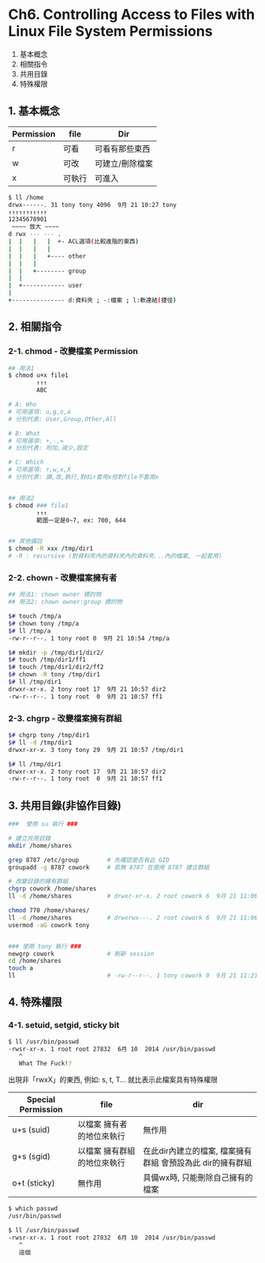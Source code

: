 # Ch6. Controlling Access to Files with Linux File System Permissions

1. 基本概念
2. 相關指令
3. 共用目錄
4. 特殊權限


## 1. 基本概念

Permission | file      | Dir
---------- | --------- | -----------------
r          | 可看      | 可看有那些東西
w          | 可改      | 可建立/刪除檔案
x          | 可執行    | 可進入


```sh
$ ll /home
drwx------. 31 tony tony 4096  9月 21 10:27 tony
↑↑↑↑↑↑↑↑↑↑↑
12345678901
 ~~~~ 放大 ~~~~
d rwx --- --- .
|  |   |   |  +- ACL選項(比較進階的東西)
|  |   |   |
|  |   |   +---- other
|  |   | 
|  |   +-------- group        
|  | 
|  +------------ user
|
+--------------- d:資料夾 ; -:檔案 ; l:軟連結(捷徑)
```


## 2. 相關指令

### 2-1. chmod - 改變檔案 Permission

```sh
## 用法1
$ chmod u+x file1
        ↑↑↑
        ABC

# A: Who
# 可用選項: u,g,o,a
# 分別代表: User,Group,Other,All

# B: What
# 可用選項: +,-,=
# 分別代表: 附加,減少,設定

# C: Which
# 可用選項: r,w,x,X
# 分別代表: 讀,改,執行,對dir套用x但對file不套用x


## 用法2
$ chmod ### file1
        ↑↑↑
		範圍一定是0~7, ex: 700, 644


## 其他備註
$ chmod -R xxx /tmp/dir1
# -R : recursive (對資料夾內的資料夾內的資料夾...內的檔案, 一起套用)
```


### 2-2. chown - 改變檔案擁有者

```sh
## 用法1: chown owner 標的物
## 用法2: chown owner:group 標的物

$# touch /tmp/a
$# chown tony /tmp/a
$# ll /tmp/a
-rw-r--r--. 1 tony root 0  9月 21 10:54 /tmp/a

$# mkdir -p /tmp/dir1/dir2/
$# touch /tmp/dir1/ff1
$# touch /tmp/dir1/dir2/ff2
$# chown -R tony /tmp/dir1
$# ll /tmp/dir1
drwxr-xr-x. 2 tony root 17  9月 21 10:57 dir2
-rw-r--r--. 1 tony root  0  9月 21 10:57 ff1
```


### 2-3. chgrp - 改變檔案擁有群組

```sh
$# chgrp tony /tmp/dir1
$# ll -d /tmp/dir1
drwxr-xr-x. 3 tony tony 29  9月 21 10:57 /tmp/dir1

$# ll /tmp/dir1
drwxr-xr-x. 2 tony root 17  9月 21 10:57 dir2
-rw-r--r--. 1 tony root  0  9月 21 10:57 ff1
```


## 3. 共用目錄(非協作目錄)

```sh
###  使用 su 執行 ###

# 建立共用目錄
mkdir /home/shares

grep 8787 /etc/group		# 先確認是否有此 GID
groupadd -g 8787 cowork		# 若無 8787 在使用 8787 建立群組

# 改變目錄的擁有群組
chgrp cowork /home/shares
ll -d /home/shares			# drwxr-xr-x. 2 root cowork 6  9月 21 11:06 /home/shares

chmod 770 /home/shares/
ll -d /home/shares			# drwxrwx---. 2 root cowork 6  9月 21 11:06 /home/shares
usermod -aG cowork tony


### 使用 tony 執行 ###
newgrp cowork				# 刷新 session
cd /home/shares
touch a
ll							# -rw-r--r--. 1 tony cowork 0  9月 21 11:23 a
```


## 4. 特殊權限

### 4-1. setuid, setgid, sticky bit

```sh
$ ll /usr/bin/passwd
-rwsr-xr-x. 1 root root 27832  6月 10  2014 /usr/bin/passwd
   ^
   What The Fuck!?
```

出現非「rwxX」的東西, 例如: s, t, T... 就比表示此檔案具有特殊權限

Special Permission | file                         | dir
------------------ | ---------------------------- | ------------------
u+s (suid)         | 以檔案 擁有者 的地位來執行     | 無作用
g+s (sgid)         | 以檔案 擁有群組 的地位來執行   | 在此dir內建立的檔案, 檔案擁有群組 會預設為此 dir的擁有群組
o+t (sticky)       | 無作用                       | 具備wx時, 只能刪除自己擁有的檔案


```sh
$ which passwd
/usr/bin/passwd

$ ll /usr/bin/passwd
-rwsr-xr-x. 1 root root 27832  6月 10  2014 /usr/bin/passwd
   ^
   這個
```
